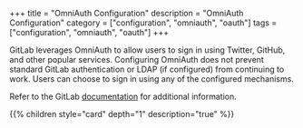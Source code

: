 +++
title = "OmniAuth Configuration"
description = "OmniAuth Configuration"
category = ["configuration", "omniauth", "oauth"]
tags = ["configuration", "omniauth", "oauth"]
+++


GitLab leverages OmniAuth to allow users to sign in using Twitter, GitHub, and other popular services. Configuring OmniAuth does not prevent standard GitLab authentication or LDAP (if configured) from continuing to work. Users can choose to sign in using any of the configured mechanisms.

Refer to the GitLab [documentation](http://doc.gitlab.com/ce/integration/omniauth.html) for additional information.

{{% children style="card" depth="1" description="true" %}}
